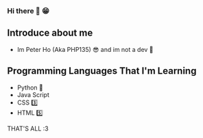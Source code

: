 ### Hi there 👋 😁

## Introduce about me
- Im Peter Ho (Aka PHP135) 😎 and im not a dev 🐧

## Programming Languages That I'm Learning
- Python 🐍
- Java Script
- CSS 3️⃣
- HTML 5️⃣

THAT'S ALL :3



